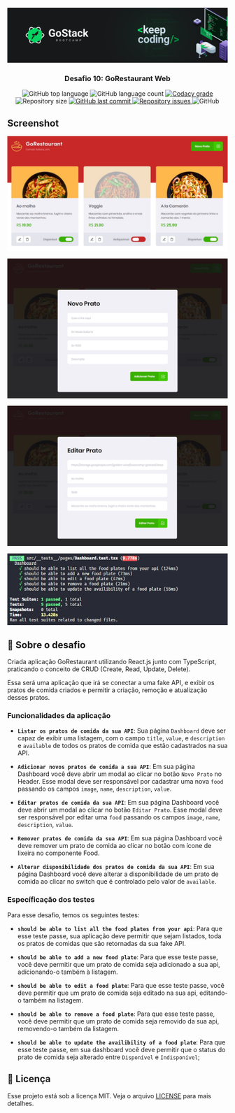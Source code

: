 ![header](https://raw.githubusercontent.com/salomaocristiano/gostack11-desafio-reactjs-crud/master/assets/header-desafios.png)

<h3 align="center">
  Desafio 10: GoRestaurant Web
</h3>

<p align="center">
  <img alt="GitHub top language" src="https://img.shields.io/github/languages/top/salomaocristiano/gostack11-desafio-reactjs-crud.svg">

  <img alt="GitHub language count" src="https://img.shields.io/github/languages/count/salomaocristiano/gostack11-desafio-reactjs-crud.svg">

  <a href="https://www.codacy.com/app/salomaocristiano/gostack11-desafio-reactjs-crud?utm_source=github.com&amp;utm_medium=referral&amp;utm_content=salomaocristiano/gostack11-desafio-reactjs-crud&amp;utm_campaign=Badge_Grade">
    <img alt="Codacy grade" src="https://img.shields.io/codacy/grade/04db4b43120b4d05b9b39c9d2da97300.svg">
  </a>

  <img alt="Repository size" src="https://img.shields.io/github/repo-size/salomaocristiano/gostack11-desafio-reactjs-crud.svg">
  <a href="https://github.com/salomaocristiano/gostack11-desafio-reactjs-crud/commits/master">
    <img alt="GitHub last commit" src="https://img.shields.io/github/last-commit/salomaocristiano/gostack11-desafio-reactjs-crud.svg">
  </a>

  <a href="https://github.com/salomaocristiano/gostack11-desafio-reactjs-crud/issues">
    <img alt="Repository issues" src="https://img.shields.io/github/issues/salomaocristiano/gostack11-desafio-reactjs-crud.svg">
  </a>

  <img alt="GitHub" src="https://img.shields.io/github/license/salomaocristiano/gostack11-desafio-reactjs-crud.svg">
</p>

## Screenshot

<p align="center">

![image-example](https://raw.githubusercontent.com/salomaocristiano/gostack11-desafio-reactjs-crud/master/assets/bootcamp.jpg)

</p>

<p align="center">

![image-example](https://raw.githubusercontent.com/salomaocristiano/gostack11-desafio-reactjs-crud/master/assets/bootcamp01.jpg)

</p>

<p align="center">

![image-example](https://raw.githubusercontent.com/salomaocristiano/gostack11-desafio-reactjs-crud/master/assets/bootcamp02.jpg)

</p>

<p align="center">

![image-example](https://raw.githubusercontent.com/salomaocristiano/gostack11-desafio-reactjs-crud/master/assets/test.jpg)

</p>

## :rocket: Sobre o desafio

Criada aplicação GoRestaurant utilizando React.js junto com TypeScript, praticando o conceito de CRUD (Create, Read, Update, Delete).

Essa será uma aplicação que irá se conectar a uma fake API, e exibir os pratos de comida criados e permitir a criação, remoção e atualização desses pratos.

### Funcionalidades da aplicação

- **`Listar os pratos de comida da sua API`**: Sua página `Dashboard` deve ser capaz de exibir uma listagem, com o campo `title`, `value`, e  `description` e `available` de todos os pratos de comida que estão cadastrados na sua API.

- **`Adicionar novos pratos de comida a sua API`**: Em sua página Dashboard você deve abrir um modal ao clicar no botão `Novo Prato` no Header. Esse modal deve ser responsável por cadastrar uma nova `food` passando os campos `image`, `name`, `description`, `value`.

- **`Editar pratos de comida da sua API`**: Em sua página Dashboard você deve abrir um modal ao clicar no botão `Editar Prato`. Esse modal deve ser responsável por editar uma `food` passando os campos `image`, `name`, `description`, `value`.

- **`Remover pratos de comida da sua API`**: Em sua página Dashboard você deve remover um prato de comida ao clicar no botão com ícone de lixeira no componente Food.

- **`Alterar disponibilidade dos pratos de comida da sua API`**: Em sua página Dashboard você deve alterar a disponibilidade de um prato de comida ao clicar no switch que é controlado pelo valor de `available`.

### Específicação dos testes

Para esse desafio, temos os seguintes testes:

* **`should be able to list all the food plates from your api`**: Para que esse teste passe, sua aplicação deve permitir que sejam listados, toda os pratos de comidas que são retornadas da sua fake API.

- **`should be able to add a new food plate`**: Para que esse teste passe, você deve permitir que um prato de comida seja adicionado a sua api, adicionando-o também à listagem.

- **`should be able to edit a food plate`**: Para que esse teste passe, você deve permitir que um prato de comida seja editado na sua api, editando-o também na listagem.

- **`should be able to remove a food plate`**: Para que esse teste passe, você deve permitir que um prato de comida seja removido da sua api, removendo-o também da listagem.

- **`should be able to update the availibility of a food plate`**: Para que esse teste passe, em sua dashboard você deve permitir que o status do prato de comida seja alterado entre `Disponível` e `Indisponível`;

## :memo: Licença

Esse projeto está sob a licença MIT. Veja o arquivo [LICENSE](LICENSE.md) para mais detalhes.
